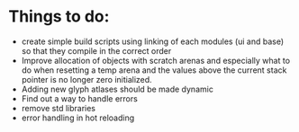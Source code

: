 # Things to do:

* create simple build scripts using linking of each modules (ui and base) so that they compile in the correct order
* Improve allocation of objects with scratch arenas and especially what to do when resetting a temp arena and the values above the current stack pointer is no longer zero initialized. 
* Adding new glyph atlases should be made dynamic
* Find out a way to handle errors
* remove std libraries
* error handling in hot reloading